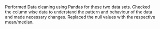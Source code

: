 Performed Data cleaning using Pandas for these two data sets.
Checked the column wise data to understand the pattern and behaviour of the data and made necessary changes.
Replaced the null values with the respective mean/median.
